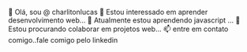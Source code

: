 👋 Olá, sou @ charlitonlucas
👀 Estou interessado em aprender desenvolvimento web...
🌱 Atualmente estou aprendendo javascript ...
💞️ Estou procurando colaborar em projetos web...
📫 entre em contato comigo..fale comigo pelo linkedin

<!--
**charlitonlucas/charlitonlucas** is a ✨ _special_ ✨ repository because its `README.md` (this file) appears on your GitHub profile.

Here are some ideas to get you started:

- 🔭 I’m currently working on ...
- 🌱 I’m currently learning ...
- 👯 I’m looking to collaborate on ...
- 🤔 I’m looking for help with ...
- 💬 Ask me about ...
- 📫 How to reach me: ...
- 😄 Pronouns: ...
- ⚡ Fun fact: ...
-->
